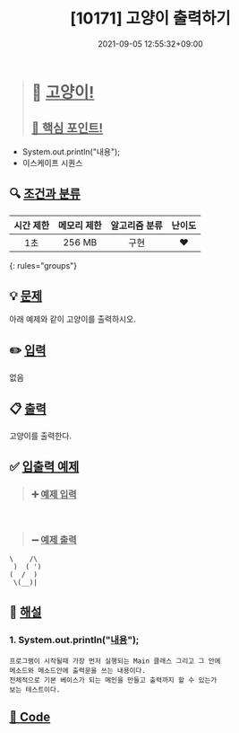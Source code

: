 ﻿---
title : "[10171] 고양이 출력하기"
categories:
  - codetest
tags:
  - BackJoon Java - Basic
  - 사칙연산과 입출력
date: 2021-09-05 12:55:32+09:00 #작성일자
last_modified_at: 2021-09-05 #업데이트날짜.
#toc: true # 퀵메뉴 활성화
#toc_label: "안녕하세요" # 퀵메뉴 이름
#toc_sticky: true # 퀵메뉴 고정할것인지?
# other options
---

> # 📜 <u>고양이!</u> 
> ## <u>📌 핵심 포인트!</u> 
* System.out.println("내용");
* 이스케이프 시퀀스


## 🔍 <u>조건과 분류</u>

| 시간 제한  | 메모리 제한  |  알고리즘 분류 | 난이도 
|:-------------:|:---------------:|:-----------:|:---------:
| 1초     | 256 MB | 구현 | ❤️ 
{: rules="groups"}

## 💡 <u>문제</u> 
아래 예제와 같이 고양이를 출력하시오.

## ✏️ <u>입력</u>
없음

## 📋 <u>출력</u>
고양이를 출력한다.

## ✅ <u>입출력 예제</u>
> ### ➕ <u>예제 입력</u>
	ㅤ

> ### ➖ <u>예제 출력</u>
	\    /\
	 )  ( ')
	(  /  )
	 \(__)|

## 💭 <u>해설</u>
### 1. System.out.println("<u>내용</u>");
	프로그램이 시작될때 가장 먼저 실행되는 Main 클래스 그리고 그 안에 
	메소드와 메소드안에 출력문을 쓰는 내용이다.
	전체적으로 기본 베이스가 되는 메인을 만들고 출력까지 할 수 있는가
	보는 테스트이다. 


## <u>📖 <u>Code</u>
<script src="https://gist.github.com/Cononi/bc9733f2d1cbf221771ecdd0ea9e4917.js"></script>

